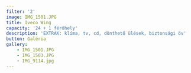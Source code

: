 ```yaml
---
filter: '2'
image: IMG_1501.JPG
title: Iveco Wing
capacity: '24 + 1 férőhely'
description: 'EXTRÁK: klíma, tv, cd, dönthető ülések, biztonsági öv'
button: Galéria
gallery:
    - IMG_1501.JPG
    - IMG_1503.JPG
    - IMG_9114.jpg
---
```

